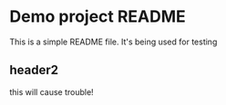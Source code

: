 
# Demo project README

This is a simple README file.
It's being used for testing



## header2
this will cause trouble!